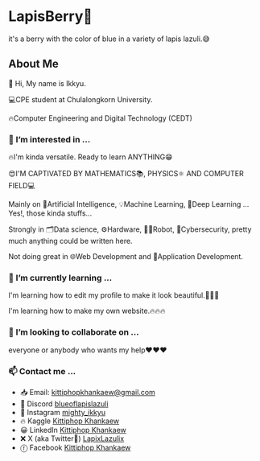 # LapisBerry👋
<p>
it's a berry with the color of blue in a variety of lapis lazuli.😅
</p>
<!--
This section doesn't need anything more.
-->


## About Me
<p>👋 Hi, My name is Ikkyu.</p>
<p>💻CPE student at Chulalongkorn University.</p>
<p>🔥Computer Engineering and Digital Technology (CEDT)</p>
<!--
This section is quite ok. (maybe...)
-->


### 👀 I’m interested in ...
<p>🔥I'm kinda versatile. Ready to learn ANYTHING😁</p>
<p>😍I'M CAPTIVATED BY MATHEMATICS📚, PHYSICS⚛️ AND COMPUTER FIELD💻</p>
<p>Mainly on 🤖Artificial Intelligence, 💡Machine Learning, 🧠Deep Learning ... Yes!, those kinda stuffs...</p>
<p>Strongly in 🗂️Data science, ⚙️Hardware, 🦾🤖Robot, 🔐Cybersecurity, pretty much anything could be written here.</p>
<p>Not doing great in 🌐Web Development and 📄Application Development.</p>
<!--
This section needs to be reduced. TOO MANY WORDS!!!
-->


### 🌱 I’m currently learning ...
<p>I'm learning how to edit my profile to make it look beautiful.🤣🤣🤣</p>
<p>I'm learning how to make my own website.🔥🔥🔥</p>
<!--
This section is great!
-->


### 💞️ I’m looking to collaborate on ...
<p>everyone or anybody who wants my help❤️❤️❤️</p>
<!--
This field needs something more interesting!
-->


### 📫 Contact me ...
- 📥 Email: [kittiphopkhankaew@gmail.com](mailto:kittiphopkhankaew@gmail.com)
- 🥰 Discord [blueoflapislazuli](discordapp.com/users/1110214078808461393)
- 📸 Instagram [mighty_ikkyu](https://www.instagram.com/mighty_ikkyu/)
- 🔥 Kaggle [Kittiphop Khankaew](https://www.kaggle.com/kittiphopkhankaew)
- 😀 LinkedIn [Kittiphop Khankaew](https://www.linkedin.com/in/kittiphop-khankaew/)
- ❌ X (aka Twitter🤣) [LapixLazulix](https://twitter.com/LapiXLazuliX)
- ⓕ Facebook [Kittiphop Khankaew](https://www.facebook.com/kittiphop.khankaew.9/)
<!--
Gonna be using shields and shields should be on top of the page too.
-->

